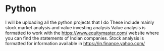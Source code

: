 # Python
I will be uploading all the python projects that I do
These include mainly stock market analysis and value investing analysis
Value analysis is formatted to work with the https://www.equitymaster.com/ website where you can find the statements of Indian companies.
Stock analysis is formatted for information available in https://in.finance.yahoo.com/
